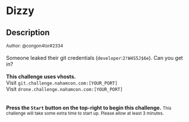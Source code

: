 # Dizzy

## Description

<small>Author: @congon4tor#2334</small><br><br>Someone leaked their git credentials (<code>developer</code>:<code>2!W4S5J$6e</code>). Can you get in? <br><br> <b>This challenge uses vhosts. </b><br> Visit <code>git.challenge.nahamcon.com:[YOUR_PORT]</code><br> Visit <code>drone.challenge.nahamcon.com:[YOUR_PORT]</code><br> <br><br> <b>Press the <code>Start</code> button on the top-right to begin this challenge.</b> <small>This challenge will take some extra time to start up. Please allow at least 3 minutes.</small>


